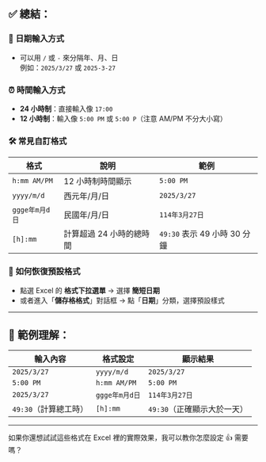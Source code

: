 ## ✅ 總結：

### 📅 **日期輸入方式**
- 可以用 `/` 或 `-` 來分隔年、月、日  
  例如：`2025/3/27` 或 `2025-3-27`

### ⏰ **時間輸入方式**
- **24 小時制**：直接輸入像 `17:00`
- **12 小時制**：輸入像 `5:00 PM` 或 `5:00 P`（注意 AM/PM 不分大小寫）

### 🛠 **常見自訂格式**
| 格式 | 說明 | 範例 |
|------|------|------|
| `h:mm AM/PM` | 12 小時制時間顯示 | `5:00 PM` |
| `yyyy/m/d` | 西元年/月/日 | `2025/3/27` |
| `ggge年m月d日` | 民國年/月/日 | `114年3月27日` |
| `[h]:mm` | 計算超過 24 小時的總時間 | `49:30` 表示 49 小時 30 分鐘 |

### 🔄 **如何恢復預設格式**
- 點選 Excel 的 **格式下拉選單** → 選擇 **簡短日期**
- 或者進入「**儲存格格式**」對話框 → 點「**日期**」分類，選擇預設樣式

---

## 🎯 範例理解：

| 輸入內容 | 格式設定 | 顯示結果 |
|----------|----------|----------|
| `2025/3/27` | `yyyy/m/d` | `2025/3/27` |
| `5:00 PM` | `h:mm AM/PM` | `5:00 PM` |
| `2025/3/27` | `ggge年m月d日` | `114年3月27日` |
| `49:30`（計算總工時） | `[h]:mm` | `49:30`（正確顯示大於一天） |

---

如果你還想試試這些格式在 Excel 裡的實際效果，我可以教你怎麼設定 👍 需要嗎？